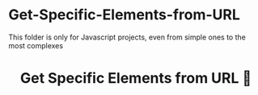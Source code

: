 # Get-Specific-Elements-from-URL
This folder is only for Javascript projects, even from simple ones to the most complexes
<h1 align="center">Get Specific Elements from URL 👋</h1>
